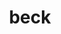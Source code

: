 ---
category: 4-letters
denotation: null
name: beck
reference_link: https://www.etymonline.com/word/beck
root_language: null
root_name: null
title: beck
type: free
word_sums:
- respelling: beck
  sum: 'Beck + '
---